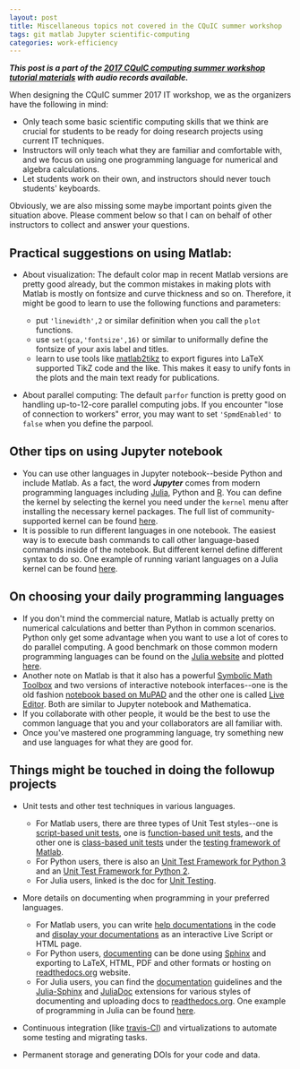 ```yaml
---
layout: post
title: Miscellaneous topics not covered in the CQuIC summer workshop
tags: git matlab Jupyter scientific-computing
categories: work-efficiency
---
```

***This post is a part of the [2017 CQuIC computing summer workshop tutorial materials](https://cquic.github.io/summer17-computing-workshop/) with audio records available.***

When designing the CQuIC summer 2017 IT workshop, we as the organizers have the following in mind:

- Only teach some basic scientific computing skills that we think are crucial for students to be ready for doing research projects using current IT techniques.
- Instructors will only teach what they are familiar and comfortable with, and we focus on using one programming language for numerical and algebra calculations.
- Let students work on their own, and instructors should never touch students' keyboards.

Obviously, we are also missing some maybe important points given the situation above. Please comment below so that I can on behalf of other instructors to collect and answer your questions.

## Practical suggestions on using Matlab:

- About visualization:
  The default color map in recent Matlab versions are pretty good already, but the common mistakes in making plots with Matlab is mostly on fontsize and curve thickness and so on. Therefore, it might be good to learn to use the following functions and parameters:
  - put `'linewidth',2` or similar definition when you call the `plot` functions.
  - use `set(gca,'fontsize',16)` or similar to uniformally define the fontsize of your axis label and titles.
  - learn to use tools like [matlab2tikz](https://github.com/matlab2tikz/matlab2tikz) to export figures into LaTeX supported TikZ code and the like. This makes it easy to unify fonts in the plots and the main text ready for publications.

- About parallel computing:
  The default `parfor` function is pretty good on handling up-to-12-core parallel computing jobs. If you encounter "lose of connection to workers" error, you may want to set `'SpmdEnabled'` to `false` when you define the parpool.


## Other tips on using Jupyter notebook

- You can use other languages in Jupyter notebook--beside Python and include Matlab. As a fact, the word ***Jupyter*** comes from modern programming languages including [Julia](https://julialang.org), Python and [R](https://www.r-project.org). You can define the kernel by selecting the kernel you need under the `kernel` menu after installing the necessary kernel packages. The full list of community-supported kernel can be found [here](https://github.com/jupyter/jupyter/wiki/Jupyter-kernels).
- It is possible to run different languages in one notebook. The easiest way is to execute bash commands to call other language-based commands inside of the notebook. But different kernel define different syntax to do so. One example of running variant languages on a Julia kernel can be found [here](https://github.com/i2000s/simnanophotonics/blob/master/sqwg.ipynb).

## On choosing your daily programming languages

- If you don't mind the commercial nature, Matlab is actually pretty on numerical calculations and better than Python in common scenarios. Python only get some advantage when you want to use a lot of cores to do parallel computing. A good benchmark on those common modern programming languages can be found on the [Julia website](https://julialang.org/) and plotted [here](https://julialang.org/benchmarks/).
- Another note on Matlab is that it also has a powerful [Symbolic Math Toolbox](https://www.mathworks.com/help/symbolic/index.html) and two versions of interactive notebook interfaces--one is the old fashion [notebook based on MuPAD](https://www.mathworks.com/help/symbolic/notebook-interface.html) and the other one is called [Live Editor](https://www.mathworks.com/products/matlab/live-editor.html). Both are similar to Jupyter notebook and Mathematica.
- If you collaborate with other people, it would be the best to use the common language that you and your collaborators are all familiar with.
- Once you've mastered one programming language, try something new and use languages for what they are good for.

## Things might be touched in doing the followup projects
- Unit tests and other test techniques in various languages.
    - For Matlab users, there are three types of Unit Test styles--one is [script-based unit tests](https://www.mathworks.com/help/matlab/script-based-unit-tests.html), one is [function-based unit tests](https://www.mathworks.com/help/matlab/function-based-unit-tests.html), and the other one is [class-based unit tests](https://www.mathworks.com/help/matlab/class-based-unit-tests.html) under the [testing framework of Matlab](https://www.mathworks.com/help/matlab/matlab-unit-test-framework.html).
    - For Python users, there is also an [Unit Test Framework for Python 3](https://docs.python.org/3/library/unittest.html) and an [Unit Test Framework for Python 2](https://docs.python.org/2/library/unittest.html).
    - For Julia users, linked is the doc for [Unit Testing](https://docs.julialang.org/en/latest/stdlib/test.html).

- More details on documenting when programming in your preferred languages.
    - For Matlab users, you can write [help documentations](http://www.mathworks.com/help/matlab/matlab_prog/add-help-for-your-program.html) in the code and [display your documentations](http://www.mathworks.com/help/matlab/matlab_prog/display-custom-documentation.html) as an interactive Live Script or HTML page.
    - For Python users, [documenting](https://docs.python.org/devguide/documenting.html) can be done using [Sphinx](http://www.sphinx-doc.org/en/stable/) and exporting to LaTeX, HTML, PDF and other formats or hosting on [readthedocs.org](http://readthedocs.org/) website.
    - For Julia users, you can find the [documentation](https://docs.julialang.org/en/stable/manual/documentation/) guidelines and the [Julia-Sphinx](http://bastikr.github.io/sphinx-julia/) and [JuliaDoc](https://github.com/JuliaLang/JuliaDoc) extensions for various styles of documenting and uploading docs to [readthedocs.org](http://readthedocs.org). One example of programming in Julia can be found [here](http://www.stochasticlifestyle.com/finalizing-julia-package-documentation-testing-coverage-publishing/). 

- Continuous integration (like [travis-CI](https://travis-ci.org)) and virtualizations to automate some testing and migrating tasks.
- Permanent storage and generating DOIs for your code and data.
